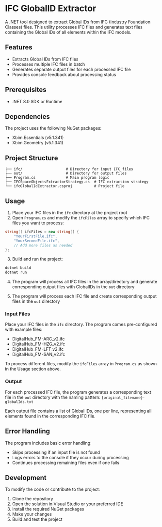 # IFC GlobalID Extractor

A .NET tool designed to extract Global IDs from IFC (Industry Foundation Classes) files. This utility processes IFC files and generates text files containing the Global IDs of all elements within the IFC models.

## Features

- Extracts Global IDs from IFC files
- Processes multiple IFC files in batch
- Generates separate output files for each processed IFC file
- Provides console feedback about processing status

## Prerequisites

- .NET 8.0 SDK or Runtime

## Dependencies

The project uses the following NuGet packages:

- Xbim.Essentials (v5.1.341)
- Xbim.Geometry (v5.1.341)

## Project Structure

```
├── ifc/                    # Directory for input IFC files
├── out/                    # Directory for output files
├── Program.cs              # Main program logic
├── IFCSpaceObjectsExtractorStrategy.cs  # IFC extraction strategy
└── ifcGlobalIdExtractor.csproj          # Project file
```

## Usage

1. Place your IFC files in the `ifc` directory at the project root
2. Open `Program.cs` and modify the `ifcFiles` array to specify which IFC files you want to process:
```csharp
string[] ifcFiles = new string[] {
    "YourFirstFile.ifc",
    "YourSecondFile.ifc",
    // Add more files as needed
};
```
3. Build and run the project:
```bash
dotnet build
dotnet run
```
4. The program will process all IFC files in the array/directory and generate corresponding output files with GlobalIDs in the `out` directory


3. The program will process each IFC file and create corresponding output files in the `out` directory

### Input Files

Place your IFC files in the `ifc` directory. The program comes pre-configured with example files:
- DigitalHub_FM-ARC_v2.ifc
- DigitalHub_FM-HZG_v2.ifc
- DigitalHub_FM-LFT_v2.ifc
- DigitalHub_FM-SAN_v2.ifc

To process different files, modify the `ifcFiles` array in `Program.cs` as shown in the Usage section above.

### Output

For each processed IFC file, the program generates a corresponding text file in the `out` directory with the naming pattern:
`{original_filename}-globalIds.txt`

Each output file contains a list of Global IDs, one per line, representing all elements found in the corresponding IFC file.

## Error Handling

The program includes basic error handling:
- Skips processing if an input file is not found
- Logs errors to the console if they occur during processing
- Continues processing remaining files even if one fails

## Development

To modify the code or contribute to the project:

1. Clone the repository
2. Open the solution in Visual Studio or your preferred IDE
3. Install the required NuGet packages
4. Make your changes
5. Build and test the project